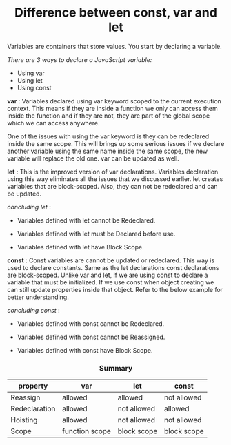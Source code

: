 <h1 align = "center"> Difference between const, var and let </h1>

Variables are containers that store values. You start by declaring a variable.

  _There are 3 ways to declare a JavaScript variable:_
   - Using var
   - Using let
   - Using const

   **var** :
   Variables declared using var keyword scoped to the current execution context. This means if they are inside a function we only can access them inside the function and if they are not, they are part of the global scope which we can access anywhere. 

   One of the issues with using the var keyword is they can be redeclared inside the same scope. This will brings up some serious issues if we declare another variable using the same name inside the same scope, the new variable will replace the old one. var can be updated as well.

   **let** :
  This is the improved version of var declarations. Variables declaration using this way eliminates all the issues that we discussed earlier. let creates variables that are block-scoped. Also, they can not be redeclared and can be updated. 

  _concluding let_ :
  - Variables defined with let cannot be Redeclared.

 - Variables defined with let must be Declared before use.

 - Variables defined with let have Block Scope.

 **const** :
 Const variables are cannot be updated or redeclared. This way is used to declare constants. Same as the let declarations const declarations are block-scoped. Unlike var and let, if we are using const to declare a variable that must be initialized.
 If we use const when object creating we can still update properties inside that object. Refer to the below example for better understanding.

 _concluding const_ :
 - Variables defined with const cannot be Redeclared.

- Variables defined with const cannot be Reassigned.

- Variables defined with const have Block Scope.

<h3 align = "center">Summary</h3>


| property      	| var            	| let         	| const       	|
|---------------	|----------------	|-------------	|-------------	|
| Reassign      	| allowed        	| allowed     	| not allowed 	|
| Redeclaration 	| allowed        	| not allowed 	| allowed     	|
| Hoisting      	| allowed        	| not allowed 	| not allowed 	|
| Scope         	| function scope 	| block scope 	| block scope 	|